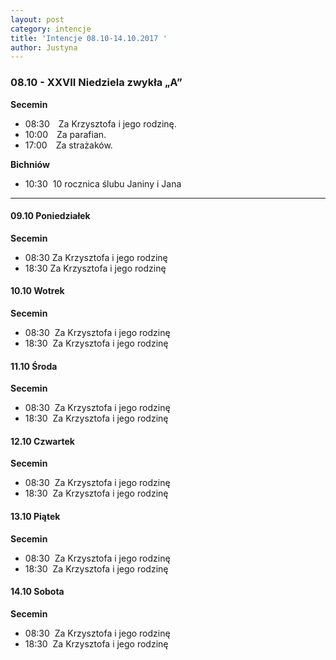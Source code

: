 ```yaml
---
layout: post
category: intencje
title: 'Intencje 08.10-14.10.2017 '
author: Justyna
---
```


<h3>08.10 - XXVII Niedziela zwykła „A” </h3>
<b> Secemin </b>
<ul>
 <li>08:30&emsp;Za Krzysztofa i jego rodzinę. </li>
 <li>10:00&emsp;Za parafian.</li>
 <li>17:00&emsp;Za strażaków.</li>
 </ul>
<b> Bichniów </b>
<ul>
 <li>10:30 &nbsp;10 rocznica ślubu Janiny i Jana </li>
 </ul>
 <hr>
 <h4>09.10 Poniedziałek </h4>
 <b> Secemin </b>
 <ul>
 <li>08:30&#09;Za Krzysztofa i jego rodzinę </li>
 <li>18:30&#09;Za Krzysztofa i jego rodzinę </li>
 </ul>
  <h4>10.10 Wotrek </h4>
 <b> Secemin </b>
 <ul>
 <li>08:30 &nbsp;Za Krzysztofa i jego rodzinę </li>
 <li>18:30 &nbsp;Za Krzysztofa i jego rodzinę </li>
 </ul>
  <h4>11.10 Środa </h4>
 <b> Secemin </b>
 <ul>
 <li>08:30 &nbsp;Za Krzysztofa i jego rodzinę </li>
 <li>18:30 &nbsp;Za Krzysztofa i jego rodzinę </li>
 </ul>
   <h4>12.10 Czwartek </h4>
 <b> Secemin </b>
 <ul>
 <li>08:30 &nbsp;Za Krzysztofa i jego rodzinę </li>
 <li>18:30 &nbsp;Za Krzysztofa i jego rodzinę </li>
 </ul>
   <h4>13.10 Piątek </h4>
 <b> Secemin </b>
 <ul>
 <li>08:30 &nbsp;Za Krzysztofa i jego rodzinę </li>
 <li>18:30 &nbsp;Za Krzysztofa i jego rodzinę </li>
 </ul>
   <h4>14.10 Sobota </h4>
 <b> Secemin </b>
 <ul>
 <li>08:30 &nbsp;Za Krzysztofa i jego rodzinę </li>
 <li>18:30 &nbsp;Za Krzysztofa i jego rodzinę </li>
 </ul>
 
 

 
